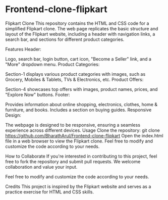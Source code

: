 # Frontend-clone-flipkart

Flipkart Clone
This repository contains the HTML and CSS code for a simplified Flipkart clone. The web page replicates the basic structure and layout of the Flipkart website, including a header with navigation links, a search bar, and sections for different product categories.

Features
Header:

Logo, search bar, login button, cart icon, "Become a Seller" link, and a "More" dropdown menu.
Product Categories:

Section-1 displays various product categories with images, such as Grocery, Mobiles & Tablets, TVs & Electronics, etc.
Product Offers:

Section-4 showcases top offers with images, product names, prices, and "Explore Now" buttons.
Footer:

Provides information about online shopping, electronics, clothes, home & furniture, and books.
Includes a section on buying guides.
Responsive Design:

The webpage is designed to be responsive, ensuring a seamless experience across different devices.
Usage
Clone the repository: git clone https://github.com/BharathArul/Frontend-clone-flipkart
Open the index.html file in a web browser to view the Flipkart clone.
Feel free to modify and customize the code according to your needs.

How to Collaborate
If you're interested in contributing to this project, feel free to fork the repository and submit pull requests. We welcome collaboration and value your input.

Feel free to modify and customize the code according to your needs.

Credits
This project is inspired by the Flipkart website and serves as a practice exercise for HTML and CSS skills.
